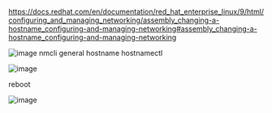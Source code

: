 https://docs.redhat.com/en/documentation/red_hat_enterprise_linux/9/html/configuring_and_managing_networking/assembly_changing-a-hostname_configuring-and-managing-networking#assembly_changing-a-hostname_configuring-and-managing-networking

![image](https://github.com/user-attachments/assets/a6645dda-47d1-4084-9067-5c8ff4093dcf)
nmcli general hostname 
hostnamectl 


![image](https://github.com/user-attachments/assets/58a3786b-c129-47c9-91a0-f1d3524c62b9)

reboot

![image](https://github.com/user-attachments/assets/795a7753-0ed6-468d-91de-3dfe0771bde3)
